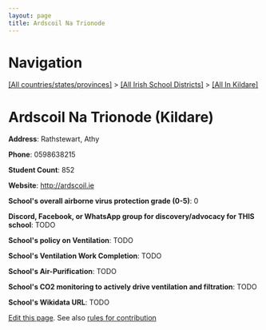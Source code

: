 ```yaml
---
layout: page
title: Ardscoil Na Trionode
---
```

# Navigation

[[All countries/states/provinces]](../../..) > [[All Irish School Districts]](../..) > [[All In Kildare]](..)

# Ardscoil Na Trionode (Kildare)

**Address**: Rathstewart, Athy

**Phone**: 0598638215

**Student Count**: 852

**Website**: <http://ardscoil.ie>

**School's overall airborne virus protection grade (0-5)**: 0

**Discord, Facebook, or WhatsApp group for discovery/advocacy for THIS school**: TODO

**School's policy on Ventilation**: TODO

**School's Ventilation Work Completion**: TODO

**School's Air-Purification**: TODO

**School's CO2 monitoring to actively drive ventilation and filtration**: TODO

**School's Wikidata URL**: TODO


[Edit this page](https://github.com/ventilate-schools/Ireland/edit/main/./Kildare/Ardscoil_Na_Trionode.md). See also [rules for contribution](../../../contribution-rules/)